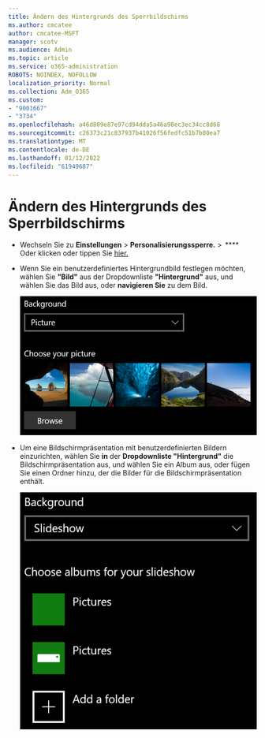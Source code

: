 ```yaml
---
title: Ändern des Hintergrunds des Sperrbildschirms
ms.author: cmcatee
author: cmcatee-MSFT
manager: scotv
ms.audience: Admin
ms.topic: article
ms.service: o365-administration
ROBOTS: NOINDEX, NOFOLLOW
localization_priority: Normal
ms.collection: Adm_O365
ms.custom:
- "9001667"
- "3734"
ms.openlocfilehash: a46d809e87e97cd94dda5a46a98ec3ec34cc8d68
ms.sourcegitcommit: c26373c21c837937b41026f56fedfc51b7b80ea7
ms.translationtype: MT
ms.contentlocale: de-DE
ms.lasthandoff: 01/12/2022
ms.locfileid: "61949687"
---
```

# <a name="change-your-lock-screen-background"></a>Ändern des Hintergrunds des Sperrbildschirms

- Wechseln Sie zu **Einstellungen**  >  **Personalisierungssperre.**  >  **** Oder klicken oder tippen Sie [hier.](ms-settings:lockscreen?activationSource=GetHelp)

- Wenn Sie ein benutzerdefiniertes Hintergrundbild festlegen möchten, wählen Sie **"Bild"** aus der Dropdownliste **"Hintergrund"** aus, und wählen Sie das Bild aus, oder **navigieren Sie** zu dem Bild.

  ![Legen Sie ein benutzerdefiniertes Hintergrundbild fest.](media/set-custom-background-pic.png)

- Um eine Bildschirmpräsentation mit benutzerdefinierten Bildern einzurichten, wählen Sie **in** der **Dropdownliste "Hintergrund"** die Bildschirmpräsentation aus, und wählen Sie ein Album aus, oder fügen Sie einen Ordner hinzu, der die Bilder für die Bildschirmpräsentation enthält.

  ![Richten Sie eine Bildschirmpräsentation mit benutzerdefinierten Bildern ein.](media/set-up-slideshow-background.png)
